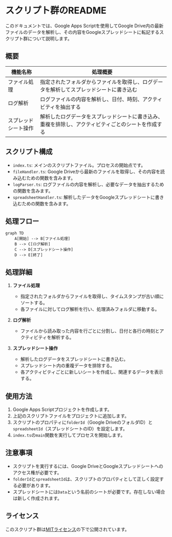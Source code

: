 # スクリプト群のREADME

このドキュメントでは、Google Apps Scriptを使用してGoogle Drive内の最新ファイルのデータを解析し、その内容をGoogleスプレッドシートに転記するスクリプト群について説明します。

## 概要

| 機能名称 | 処理概要 |
|---|---|
| ファイル処理 | 指定されたフォルダからファイルを取得し、ログデータを解析してスプレッドシートに書き込む |
| ログ解析 | ログファイルの内容を解析し、日付、時刻、アクティビティを抽出する |
| スプレッドシート操作 | 解析したログデータをスプレッドシートに書き込み、重複を排除し、アクティビティごとのシートを作成する |

## スクリプト構成

- `index.ts`: メインのスクリプトファイル。プロセスの開始点です。
- `fileHandler.ts`: Google Driveから最新のファイルを取得し、その内容を読み込むための関数を含みます。
- `logParser.ts`: ログファイルの内容を解析し、必要なデータを抽出するための関数を含みます。
- `spreadsheetHandler.ts`: 解析したデータをGoogleスプレッドシートに書き込むための関数を含みます。

## 処理フロー
```mermaid
graph TD
    A[開始] --> B[ファイル処理]
    B --> C[ログ解析]
    C --> D[スプレッドシート操作]
    D --> E[終了]
```

## 処理詳細
1. **ファイル処理**
   - 指定されたフォルダからファイルを取得し、タイムスタンプが古い順にソートする。
   - 各ファイルに対してログ解析を行い、処理済みフォルダに移動する。

2. **ログ解析**
   - ファイルから読み取った内容を行ごとに分割し、日付と各行の時刻とアクティビティを解析する。

3. **スプレッドシート操作**
   - 解析したログデータをスプレッドシートに書き込む。
   - スプレッドシート内の重複データを排除する。
   - 各アクティビティごとに新しいシートを作成し、関連するデータを表示する。

## 使用方法

1. Google Apps Scriptプロジェクトを作成します。
2. 上記のスクリプトファイルをプロジェクトに追加します。
3. スクリプトのプロパティに`folderId`（Google DriveのフォルダID）と`spreadsheetId`（スプレッドシートのID）を設定します。
4. `index.ts`の`main`関数を実行してプロセスを開始します。

## 注意事項

- スクリプトを実行するには、Google DriveとGoogleスプレッドシートへのアクセス権が必要です。
- `folderId`と`spreadsheetId`は、スクリプトのプロパティとして正しく設定する必要があります。
- スプレッドシートには`Data`という名前のシートが必要です。存在しない場合は新しく作成されます。

## ライセンス

このスクリプト群は[MITライセンス](https://opensource.org/licenses/MIT)の下で公開されています。
